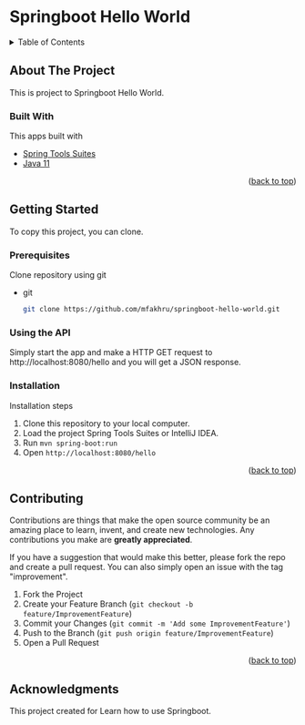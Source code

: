 # Springboot Hello World

<div id="top"></div>

<!-- TABLE OF CONTENTS -->
<details>
  <summary>Table of Contents</summary>
  <ol>
    <li>
      <a href="#about-the-project">About The Project</a>
      <ul>
        <li><a href="#built-with">Built With</a></li>
      </ul>
    </li>
    <li>
      <a href="#getting-started">Getting Started</a>
      <ul>
        <li><a href="#prerequisites">Prerequisites</a></li>
        <li><a href="#using-the-api">Using the API</a></li>
        <li><a href="#installation">Installation</a></li>
      </ul>
    </li>
    <li><a href="#contributing">Contributing</a></li>
    <li><a href="#acknowledgments">Acknowledgments</a></li>
  </ol>
</details>



<!-- ABOUT THE PROJECT -->
## About The Project

This is project to Springboot Hello World.



### Built With

This apps built with

* [Spring Tools Suites](https://spring.io/tools)
* [Java 11](https://www.oracle.com/java/technologies/javase/jdk11-archive-downloads.html)

<p align="right">(<a href="#top">back to top</a>)</p>



<!-- GETTING STARTED -->
## Getting Started

To copy this project, you can clone.

### Prerequisites

Clone repository using git
* git
  ```sh
  git clone https://github.com/mfakhru/springboot-hello-world.git
  ```
### Using the API   

Simply start the app and make a HTTP GET request to http://localhost:8080/hello and you will get a JSON response.   

### Installation

Installation steps

1. Clone this repository to your local computer.
2. Load the project Spring Tools Suites or IntelliJ IDEA.
3. Run ```mvn spring-boot:run```
4. Open ```http://localhost:8080/hello```

<p align="right">(<a href="#top">back to top</a>)</p>


<!-- CONTRIBUTING -->
## Contributing

Contributions are things that make the open source community be an amazing place to learn, invent, and create new technologies. Any contributions you make are **greatly appreciated**.

If you have a suggestion that would make this better, please fork the repo and create a pull request. You can also simply open an issue with the tag "improvement".

1. Fork the Project
2. Create your Feature Branch (`git checkout -b feature/ImprovementFeature`)
3. Commit your Changes (`git commit -m 'Add some ImprovementFeature'`)
4. Push to the Branch (`git push origin feature/ImprovementFeature`)
5. Open a Pull Request

<p align="right">(<a href="#top">back to top</a>)</p>


<!-- ACKNOWLEDGMENTS -->
## Acknowledgments

This project created for Learn how to use Springboot.
